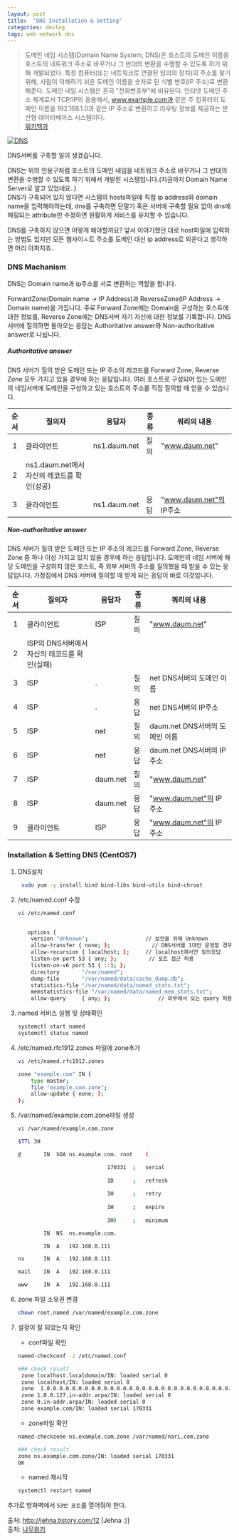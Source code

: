 ```yaml
---
layout: post
title:  "DNS Installation & Setting"
categories: devlog
tags: web network dns
---
```


>도메인 네임 시스템(Domain Name System, DNS)은 호스트의 도메인 이름을 호스트의 네트워크 주소로 바꾸거나 그 반대의 변환을 수행할 수 있도록 하기 위해 개발되었다. 특정 컴퓨터(또는 네트워크로 연결된 임의의 장치)의 주소를 찾기 위해, 사람이 이해하기 쉬운 도메인 이름을 숫자로 된 식별 번호(IP 주소)로 변환해준다. 도메인 네임 시스템은 흔히 "전화번호부"에 비유된다. 인터넷 도메인 주소 체계로서 TCP/IP의 응용에서, www.example.com과 같은 주 컴퓨터의 도메인 이름을 192.168.1.0과 같은 IP 주소로 변환하고 라우팅 정보를 제공하는 분산형 데이터베이스 시스템이다.   
[위키백과](https://ko.wikipedia.org/wiki/%EB%8F%84%EB%A9%94%EC%9D%B8_%EB%84%A4%EC%9E%84_%EC%8B%9C%EC%8A%A4%ED%85%9C)  

[![DNS](http://img.youtube.com/vi/2ZUxoi7YNgs/0.jpg)](https://youtu.be/2ZUxoi7YNgs)


DNS서버를 구축할 일이 생겼습니다.  

DNS는 위의 인용구처럼 호스트의 도메인 네임을 네트워크 주소로 바꾸거나 그 반대의 변환을 수행할 수 있도록 하기 위해서 개발된 시스템입니다.(지금까지 Domain Name Server로 알고 있었네요..)  
DNS가 구축되어 있지 않다면 시스템의 hosts파일에 직접 ip address와 domain name을 입력해야하는데, dns를 구축하면 단말기 혹은 서버에 구축할 필요 없이 dns에 매핑되는 attribute만 수정하면 원활하게 서비스를 유지할 수 있습니다.  

DNS를 구축하지 않으면 어떻게 해야할까요? 앞서 이야기했던 대로 host파일에 입력하는 방법도 있지만 모든 웹사이ㅗ트 주소를 도메인 대신 ip address로 외운다고 생각하면 머리 아파지죠..  

### DNS Machanism 
DNS는 Domain name과 ip주소를 서로 변환하는 역할을 합니다.  

ForwardZone(Domain name -> IP Address)과 ReverseZone(IP Address -> Domain name)을 가집니다. 주로 Forward Zone에는 Domain을 구성하는 호스트에 대한 정보를, Reverse Zone에는 DNS서버 자기 자신에 대한 정보를 기록합니다. DNS서버에 질의하면 돌아오는 응답는 Authoritative answer와 Non-authoritative answer로 나뉩니다.  

##### Authoritative answer
DNS 서버가 질의 받은 도메인 또는 IP 주소의 레코드를 Forward Zone, Reverse Zone 모두 가지고 있을 경우에 하는 응답입니다. 여러 호스트로 구성되어 있는 도메인의 네임서버에 도메인을 구성하고 있는 호스트의 주소를 직접 질의할 때 얻을 수 있습니다.

| 순서 |                    질의자                   |    응답자    | 종류 | 쿼리의 내용             |
|:----:|-------------------------------------------|------------|------|-------------------------|
|   1  |                  클라이언트                 | ns1.daum.net | 질의 | "www.daum.net"          |
|   2  | ns1.daum.net에서 자신의 레코드를 확인(성공) |              |      |                         |
|   3  |                  클라이언트                 | ns1.daum.net | 응답 | "www.daum.net"의 IP주소 |  

##### Non-authoritative answer
DNS 서버가 질의 받은 도메인 또는 IP 주소의 레코드를 Forward Zone, Reverse Zone 중 하나 이상 가지고 있지 않을 경우에 하는 응답입니다. 도메인의 네임 서버에 해당 도메인을 구성하지 않은 호스트, 즉 외부 서버의 주소를 질의했을 때 받을 수 있는 응답입니다. 
가정집에서 DNS 서버에 질의할 때 받게 되는 응답이 바로 이것입니다.  

| 순서 	| 질의자                                       	| 응답자   	| 종류 	| 쿼리의 내용                    	|
|:----:	|----------------------------------------------	|----------	|------	|--------------------------------	|
|   1  	| 클라이언트                                   	| ISP      	| 질의 	| "www.daum.net"                 	|
|   2  	| ISP의 DNS서버에서 자신의 레코드를 확인(실패) 	|          	|      	|                                	|
|   3  	| ISP                                          	| .        	| 질의 	| net DNS서버의 도메인 이름      	|
|   4  	| ISP                                          	| .        	| 응답 	| net DNS서버의 IP주소           	|
|   5  	| ISP                                          	| net      	| 질의 	| daum.net DNS서버의 도메인 이름 	|
|   6  	| ISP                                          	| net      	| 응답 	| daum.net DNS서버의 IP주소      	|
|   7  	| ISP                                          	| daum.net 	| 질의 	| "www.daum.net"                 	|
|   8  	| ISP                                          	| daum.net 	| 응답 	| "www.daum.net"의 IP 주소       	|
|   9  	| 클라이언트                                   	| ISP      	| 응답 	| "www.daum.net"의 IP 주소       	|  

### Installation & Setting DNS (CentOS7)

1. DNS설치  
    ``` bash
     sudo yum -y install bind bind-libs bind-utils bind-chroot 
    ```  

2. /etc/named.conf 수정  
    ``` bash
    vi /etc/named.conf


       options {
        version "Unknown";                  // 보안을 위해 Unknown
        allow-transfer { none; };             // DNS서버를 1대만 운영할 경우 none
        allow-recursion { localhost; };     // localhost에서만 질의응답
        listen-on port 53 { any; };          // 포트 접근 허용
        listen-on-v6 port 53 { ::1; };
        directory       "/var/named";
        dump-file       "/var/named/data/cache_dump.db";
        statistics-file "/var/named/data/named_stats.txt";
        memstatistics-file "/var/named/data/named_mem_stats.txt";
        allow-query     { any; };               // 외부에서 오는 query 허용
    ```  

3. named 서비스 실행 및 상태확인  
    ``` bash
    systemctl start named
    systemctl status named
    ```  

4. /etc/named.rfc1912.zones 파일에 zone추가  
    ``` bash
    vi /etc/named.rfc1912.zones

    zone "example.com" IN {
        type master;
        file "example.com.zone";
        allow-update { none; };
    };
    ```  

5. /var/named/example.com.zone파일 생성  
    ``` bash
    vi /var/named/example.com.zone

    $TTL 3H

    @		IN	SOA	ns.example.com.	root	(

                                170331	;	serial
                                
                                1D		;	refresh
                                
                                1H		;	retry
                                
                                1W		;	expire
                                
                                3H)		;	minimum

            IN	NS	ns.example.com.

            IN	A	192.168.0.111

    ns		IN	A	192.168.0.111

    mail	IN	A	192.168.0.111

    www		IN	A	192.168.0.111 
    ```  

6. zone 파일 소유권 변경  
    ``` bash
    chown root.named /var/named/example.com.zone
    ```  

7. 설정이 잘 되었는지 확인  
    - conf파일 확인  

    ``` bash
    named-checkconf -z /etc/named.conf

    ### check result
     zone localhost.localdomain/IN: loaded serial 0
     zone localhost/IN: loaded serial 0
     zone  1.0.0.0.0.0.0.0.0.0.0.0.0.0.0.0.0.0.0.0.0.0.0.0.0.0.0.0.0.0.0.0.ip6.arpa/IN: loaded serial 0
     zone 1.0.0.127.in-addr.arpa/IN: loaded serial 0
     zone 0.in-addr.arpa/IN: loaded serial 0
     zone example.com/IN: loaded serial 170331
    ```

    - zone파일 확인  
    ``` bash
    named-checkzone ns.example.com.zone /var/named/nari.com.zone

    ### check result
    zone ns.example.com.zone/IN: loaded serial 170331
    OK
    ```  
    
    - named 재시작  
    ``` bash
    systemctl restart named
    ```

추가로 방화벽에서 `53번 포트`를 열어줘야 한다.


출처: http://jehna.tistory.com/12 [Jehna :)]  
출처: [나무위키](https://namu.wiki/w/DNS)